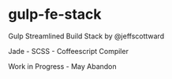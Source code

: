 gulp-fe-stack
=============

Gulp Streamlined Build Stack by @jeffscottward

Jade - SCSS - Coffeescript Compiler

Work in Progress - May Abandon

